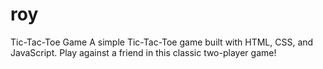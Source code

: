 # roy
Tic-Tac-Toe Game
A simple Tic-Tac-Toe game built with HTML, CSS, and JavaScript. Play against a friend in this classic two-player game!
